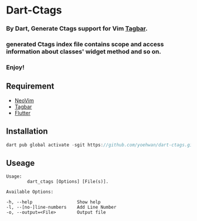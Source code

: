 # Dart-Ctags

### By Dart, Generate Ctags support for Vim [Tagbar](https://github.com/preservim/tagbar).

### generated Ctags index file contains scope and access information about classes' widget method and so on.

### Enjoy!

## Requirement
* [NeoVim](https://neovim.io/)
* [Tagbar](https://github.com/preservim/tagbar)
* [Flutter](https://flutter.dev)

## Installation
```dart
dart pub global activate -sgit https://github.com/yoehwan/dart-ctags.git
```


## Useage
```
Usage:
        dart_ctags [Options] [File(s)].

Available Options:

-h, --help                 Show help
-l, --[no-]line-numbers    Add Line Number
-o, --output=<File>        Output file

```